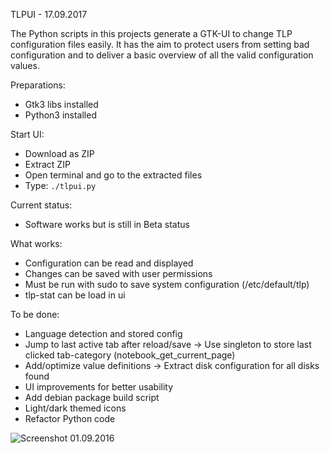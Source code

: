 TLPUI - 17.09.2017

The Python scripts in this projects generate a GTK-UI to change TLP configuration files easily.
It has the aim to protect users from setting bad configuration and to deliver a basic overview of all the valid configuration values.

Preparations:

* Gtk3 libs installed
* Python3 installed

Start UI:

* Download as ZIP
* Extract ZIP
* Open terminal and go to the extracted files
* Type: `./tlpui.py`

Current status:

* Software works but is still in Beta status

What works:

* Configuration can be read and displayed
* Changes can be saved with user permissions
* Must be run with sudo to save system configuration (/etc/default/tlp)
* tlp-stat can be load in ui

To be done:

* Language detection and stored config
* Jump to last active tab after reload/save -> Use singleton to store last clicked tab-category (notebook_get_current_page)
* Add/optimize value definitions -> Extract disk configuration for all disks found
* UI improvements for better usability
* Add debian package build script
* Light/dark themed icons
* Refactor Python code


![Screenshot 01.09.2016](https://raw.githubusercontent.com/d4nj1/TLPUI/master/screenshot.png)
